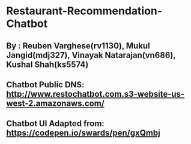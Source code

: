 # Restaurant-Recommendation-Chatbot

## By : Reuben Varghese(rv1130), Mukul Jangid(mdj327), Vinayak Natarajan(vn686), Kushal Shah(ks5574)

## Chatbot Public DNS: http://www.restochatbot.com.s3-website-us-west-2.amazonaws.com/

## Chatbot UI Adapted from: https://codepen.io/swards/pen/gxQmbj

